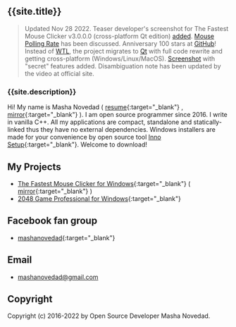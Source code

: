 ## {{site.title}}

> Updated Nov 28 2022. Teaser developer's screenshot for The Fastest Mouse Clicker v3.0.0.0 (cross-platform Qt edition) [added](https://windows-2048.github.io/The-Fastest-Mouse-Clicker-for-Windows/index.html#TheFastestMouseClickerQt). [Mouse Polling Rate](https://windows-2048.github.io/The-Fastest-Mouse-Clicker-for-Windows/index.html#Mouse_Polling_Rate) has been discussed. Anniversary 100 stars at [GitHub](https://github.com/windows-2048/The-Fastest-Mouse-Clicker-for-Windows)! Instead of [WTL](https://sourceforge.net/projects/wtl/), the project migrates to [Qt](https://www.qt.io/) with full code rewrite and getting cross-platform (Windows/Linux/MacOS). [Screenshot](https://github.com/windows-2048/The-Fastest-Mouse-Clicker-for-Windows) with "secret" features added. Disambiguation note has been updated by the video at official site.

### {{site.description}}

Hi! My name is Masha Novedad ( [resume](https://windows-2048.github.io/resume/){:target="_blank"} , [mirror](https://www.open-source.tech/mashanovedad/){:target="_blank"} ). I am open source programmer since 2016. I write in vanilla C++.
All my applications are compact, standalone and statically-linked thus they have no external dependencies.
Windows installers are made for your convenience by open source tool [Inno Setup](https://jrsoftware.org/isinfo.php){:target="_blank"}.
Welcome to download!

## My Projects

* [The Fastest Mouse Clicker for Windows](https://windows-2048.github.io/The-Fastest-Mouse-Clicker-for-Windows/){:target="_blank"} ( [mirror](https://www.open-source.tech/The-Fastest-Mouse-Clicker-for-Windows/){:target="_blank"} )
* [2048 Game Professional for Windows](https://github.com/windows-2048/2048-Game-Professional-for-Windows){:target="_blank"}

## Facebook fan group

* [mashanovedad](https://www.facebook.com/groups/mashanovedad){:target="_blank"}

## Email

* [mashanovedad@gmail.com](mailto:mashanovedad@gmail.com)

## Copyright

Copyright (c) 2016-2022 by Open Source Developer Masha Novedad.
